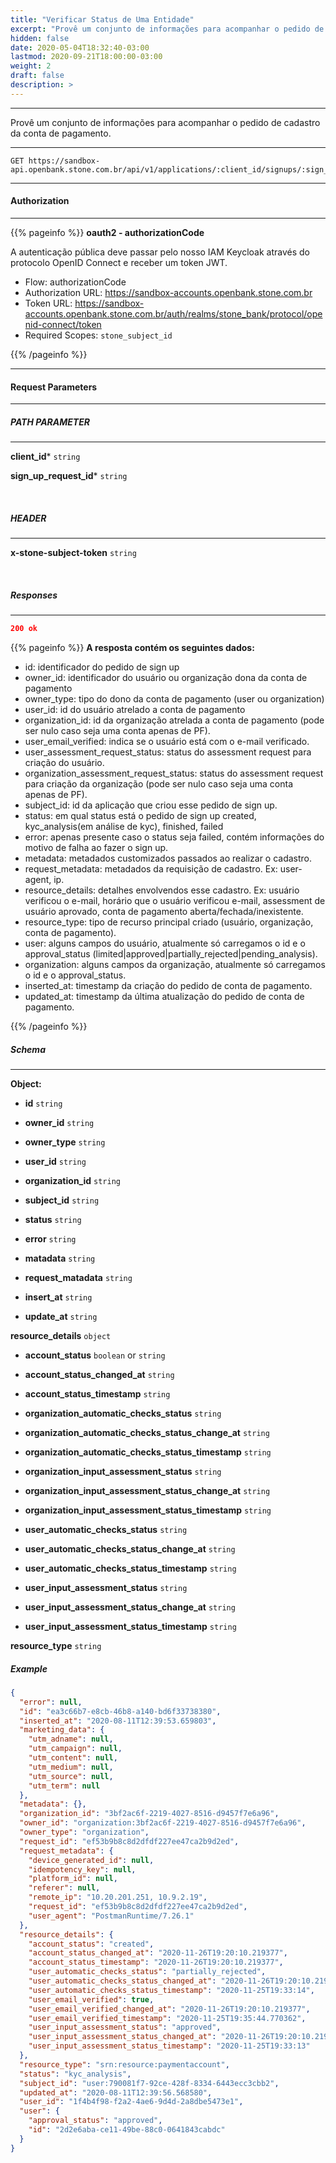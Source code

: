 ```yaml
---
title: "Verificar Status de Uma Entidade"
excerpt: "Provê um conjunto de informações para acompanhar o pedido de cadastro da conta de pagamento."
hidden: false
date: 2020-05-04T18:32:40-03:00
lastmod: 2020-09-21T18:00:00-03:00
weight: 2
draft: false
description: >
---
```


---

Provê um conjunto de informações para acompanhar o pedido de cadastro da conta de pagamento.

---

```
GET https://sandbox-api.openbank.stone.com.br/api/v1/applications/:client_id/signups/:sign_up_request_id
```


---

#### **Authorization**
---

{{% pageinfo %}}
**oauth2 - authorizationCode**

A autenticação pública deve passar pelo nosso IAM Keycloak através do protocolo OpenID Connect e receber um token JWT.

 - Flow: authorizationCode
 - Authorization URL: https://sandbox-accounts.openbank.stone.com.br
 - Token URL: https://sandbox-accounts.openbank.stone.com.br/auth/realms/stone_bank/protocol/openid-connect/token
 - Required Scopes: `stone_subject_id`

{{% /pageinfo %}}

---

#### **Request Parameters**

---

##### **PATH PARAMETER**
---


**client_id*** `string`

**sign_up_request_id*** `string`

<br>

##### **HEADER**
---

**x-stone-subject-token** `string`

<br>

##### **Responses**
---

```json
200 ok 
```

{{% pageinfo %}}
**A resposta contém os seguintes dados:**

 - id: identificador do pedido de sign up
 - owner_id: identificador do usuário ou organização dona da conta de pagamento
 - owner_type: tipo do dono da conta de pagamento (user ou organization)
 - user_id: id do usuário atrelado a conta de pagamento
 - organization_id: id da organização atrelada a conta de pagamento (pode ser nulo caso seja uma conta apenas de PF).
 - user_email_verified: indica se o usuário está com o e-mail verificado.
 - user_assessment_request_status: status do assessment request para criação do usuário.
 - organization_assessment_request_status: status do assessment request para criação da organização (pode ser nulo caso seja uma conta apenas de PF).
 - subject_id: id da aplicação que criou esse pedido de sign up.
 - status: em qual status está o pedido de sign up created, kyc_analysis(em análise de kyc), finished, failed
 - error: apenas presente caso o status seja failed, contém informações do motivo de falha ao fazer o sign up.
 - metadata: metadados customizados passados ao realizar o cadastro.
 - request_metadata: metadados da requisição de cadastro. Ex: user-agent, ip.
 - resource_details: detalhes envolvendos esse cadastro. Ex: usuário verificou o e-mail, horário que o usuário verificou e-mail, assessment de usuário aprovado, conta de pagamento aberta/fechada/inexistente.
 - resource_type: tipo de recurso principal criado (usuário, organização, conta de pagamento).
 - user: alguns campos do usuário, atualmente só carregamos o id e o approval_status (limited|approved|partially_rejected|pending_analysis).
 - organization: alguns campos da organização, atualmente só carregamos o id e o approval_status.
 - inserted_at: timestamp da criação do pedido de conta de pagamento.
 - updated_at: timestamp da última atualização do pedido de conta de pagamento.

{{% /pageinfo %}}


##### **Schema**
---

**Object:**

 - **id** `string`

 - **owner_id** `string`

 - **owner_type** `string`

 - **user_id** `string` 

 - **organization_id** `string`

 - **subject_id** `string`

 - **status** `string`

 - **error** `string` 

 - **matadata** `string`

 - **request_matadata** `string`

 - **insert_at** `string`

 - **update_at** `string` 

**resource_details** `object`

 - **account_status** `boolean` or `string`

 - **account_status_changed_at** `string`

 - **account_status_timestamp** `string`

 - **organization_automatic_checks_status** `string` 

 - **organization_automatic_checks_status_change_at** `string`

 - **organization_automatic_checks_status_timestamp** `string`

 - **organization_input_assessment_status** `string`

 - **organization_input_assessment_status_change_at** `string`

 - **organization_input_assessment_status_timestamp** `string`

 - **user_automatic_checks_status** `string`

 - **user_automatic_checks_status_change_at** `string`

 - **user_automatic_checks_status_timestamp** `string` 

 - **user_input_assessment_status** `string`

 - **user_input_assessment_status_change_at** `string`

 - **user_input_assessment_status_timestamp** `string`

**resource_type** `string`


##### Example

```json
{
  "error": null,
  "id": "ea3c66b7-e8cb-46b8-a140-bd6f33738380",
  "inserted_at": "2020-08-11T12:39:53.659803",
  "marketing_data": {
    "utm_adname": null,
    "utm_campaign": null,
    "utm_content": null,
    "utm_medium": null,
    "utm_source": null,
    "utm_term": null
  },
  "metadata": {},
  "organization_id": "3bf2ac6f-2219-4027-8516-d9457f7e6a96",
  "owner_id": "organization:3bf2ac6f-2219-4027-8516-d9457f7e6a96",
  "owner_type": "organization",
  "request_id": "ef53b9b8c8d2dfdf227ee47ca2b9d2ed",
  "request_metadata": {
    "device_generated_id": null,
    "idempotency_key": null,
    "platform_id": null,
    "referer": null,
    "remote_ip": "10.20.201.251, 10.9.2.19",
    "request_id": "ef53b9b8c8d2dfdf227ee47ca2b9d2ed",
    "user_agent": "PostmanRuntime/7.26.1"
  },
  "resource_details": {
    "account_status": "created",
    "account_status_changed_at": "2020-11-26T19:20:10.219377",
    "account_status_timestamp": "2020-11-26T19:20:10.219377",
    "user_automatic_checks_status": "partially_rejected",
    "user_automatic_checks_status_changed_at": "2020-11-26T19:20:10.219377",
    "user_automatic_checks_status_timestamp": "2020-11-25T19:33:14",
    "user_email_verified": true,
    "user_email_verified_changed_at": "2020-11-26T19:20:10.219377",
    "user_email_verified_timestamp": "2020-11-25T19:35:44.770362",
    "user_input_assessment_status": "approved",
    "user_input_assessment_status_changed_at": "2020-11-26T19:20:10.219377",
    "user_input_assessment_status_timestamp": "2020-11-25T19:33:13"
  },
  "resource_type": "srn:resource:paymentaccount",
  "status": "kyc_analysis",
  "subject_id": "user:790081f7-92ce-428f-8334-6443ecc3cbb2",
  "updated_at": "2020-08-11T12:39:56.568580",
  "user_id": "1f4b4f98-f2a2-4ae6-9d4d-2a8dbe5473e1",
  "user": {
    "approval_status": "approved",
    "id": "2d2e6aba-ce11-49be-88c0-0641843cabdc"
  }
}
```







